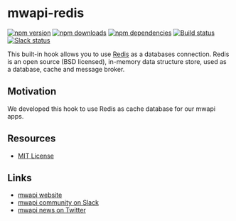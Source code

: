 # mwapi-redis

[![npm version](https://img.shields.io/npm/v/mwapi-redis.svg)](https://www.npmjs.org/package/mwapi-redis)
[![npm downloads](https://img.shields.io/npm/dm/mwapi-redis.svg)](https://www.npmjs.org/package/mwapi-redis)
[![npm dependencies](https://david-dm.org/mwapi/mwapi-redis.svg)](https://david-dm.org/mwapi/mwapi-redis)
[![Build status](https://travis-ci.org/mwapi/mwapi-redis.svg?branch=master)](https://travis-ci.org/mwapi/mwapi-redis)
[![Slack status](http://mwapi-slack.herokuapp.com/badge.svg)](http://slack.mwapi.io)

This built-in hook allows you to use [Redis](https://redis.io/) as a databases connection. Redis is an open source (BSD licensed), in-memory data structure store, used as a database, cache and message broker.

## Motivation

We developed this hook to use Redis as cache database for our mwapi apps.

## Resources

- [MIT License](LICENSE.md)

## Links

- [mwapi website](http://mwapi.io/)
- [mwapi community on Slack](http://slack.mwapi.io)
- [mwapi news on Twitter](https://twitter.com/mwapijs)
